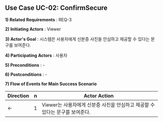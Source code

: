 ## Use Case UC-02: ConfirmSecure 
**1) Related Requirements** : REQ-3

**2) Initiating Actors** : Viewer

**3) Actor's Goal** : 시스템은 사용자에게 신분증 사진을 안심하고 제공할 수 있다는 문구를 보여준다.

**4) Participating Actors** : 사용자

**5) Preconditions** :  -

**6) Postconditions** : -  

**7) Flow of Events for Main Success Scenario**

| Direction | n    | Actor Action                                                 |
| --------- | ---- | ------------------------------------------------------------ |
| ←         | 1    | Viewer는 사용자에게 신분증 사진을 안심하고 제공할 수 있다는 문구를 보여준다. |



